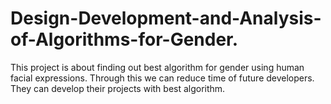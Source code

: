 # Design-Development-and-Analysis-of-Algorithms-for-Gender.
This project is about finding out best algorithm for gender using human facial expressions. Through this we can reduce time of future developers. They can develop their projects with best algorithm.
